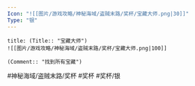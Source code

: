 ```yaml
---
Icon: "![[图片/游戏攻略/神秘海域/盗贼末路/奖杯/宝藏大师.png|30]]"
Type: "银"
---
```

```ad-common-silver-trophy
title: (Title:: "宝藏大师")
![[图片/游戏攻略/神秘海域/盗贼末路/奖杯/宝藏大师.png|100]]

(Comment:: "找到所有宝藏")
```

#神秘海域/盗贼末路/奖杯 #奖杯 #奖杯/银
